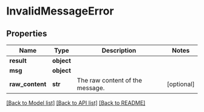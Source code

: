 # InvalidMessageError


## Properties
Name | Type | Description | Notes
------------ | ------------- | ------------- | -------------
**result** | **object** |  | 
**msg** | **object** |  | 
**raw_content** | **str** | The raw content of the message.  | [optional] 

[[Back to Model list]](../README.md#documentation-for-models) [[Back to API list]](../README.md#documentation-for-api-endpoints) [[Back to README]](../README.md)


